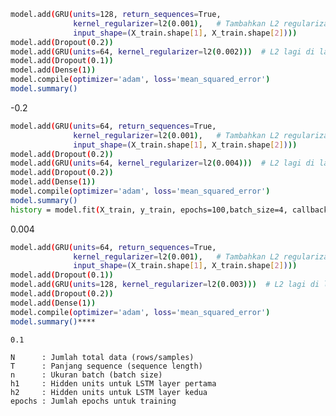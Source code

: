 ```bash
model.add(GRU(units=128, return_sequences=True,
              kernel_regularizer=l2(0.001),   # Tambahkan L2 regularization
              input_shape=(X_train.shape[1], X_train.shape[2])))
model.add(Dropout(0.2))
model.add(GRU(units=64, kernel_regularizer=l2(0.002)))  # L2 lagi di layer GRU kedua
model.add(Dropout(0.1))
model.add(Dense(1))
model.compile(optimizer='adam', loss='mean_squared_error')
model.summary()
```

-0.2

```bash
model.add(GRU(units=64, return_sequences=True,
              kernel_regularizer=l2(0.001),   # Tambahkan L2 regularization
              input_shape=(X_train.shape[1], X_train.shape[2])))
model.add(Dropout(0.2))
model.add(GRU(units=64, kernel_regularizer=l2(0.004)))  # L2 lagi di layer GRU kedua
model.add(Dropout(0.2))
model.add(Dense(1))
model.compile(optimizer='adam', loss='mean_squared_error')
model.summary()
history = model.fit(X_train, y_train, epochs=100,batch_size=4, callbacks=[early_stopping],validation_split=0.2, verbose=1)
```

0.004

```bash
model.add(GRU(units=64, return_sequences=True,
              kernel_regularizer=l2(0.001),   # Tambahkan L2 regularization
              input_shape=(X_train.shape[1], X_train.shape[2])))
model.add(Dropout(0.1))
model.add(GRU(units=128, kernel_regularizer=l2(0.003)))  # L2 lagi di layer GRU kedua
model.add(Dropout(0.2))
model.add(Dense(1))
model.compile(optimizer='adam', loss='mean_squared_error')
model.summary()****

0.1

```
    N      : Jumlah total data (rows/samples)
    T      : Panjang sequence (sequence length)
    n      : Ukuran batch (batch size)
    h1     : Hidden units untuk LSTM layer pertama
    h2     : Hidden units untuk LSTM layer kedua
    epochs : Jumlah epochs untuk training
